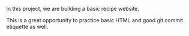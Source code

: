 In this project, we are building a basic recipe website.

This is a great opportunity to practice basic HTML and good git commit etiquette as well.
